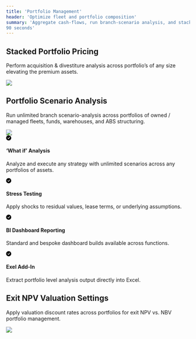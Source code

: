```yaml
---
title: 'Portfolio Management'
header: 'Optimize fleet and portfolio composition'
summary: 'Aggregate cash-flows, run branch-scenario analysis, and stacked pricing across +1,000 assets in as little as 
90 seconds'
---
```


<!-- Start marketing section -->
<article class="px-5 py-5 mb-5">
  <div class="container">
    <div class="row gx-lg-5">
      <div class="col-md-5">
        <h2 class="fw-bold mb-5">Stacked Portfolio Pricing </h2>
        <p>Perform acquisition & divestiture analysis across portfolio’s of any size elevating the premium assets.</p>
      </div>
      <div class="col-md-7">
        <img class="card image__feature" src="/images/products/portfolio-management/stacked-output.png" />
      </div>
    </div>
  </div>
</article>

<article class="px-5 py-5">
  <div class="container">
    <div class="row gx-lg-5">
      <div class="col-md-5">
        <h2 class="fw-bold mb-5">Portfolio Scenario Analysis</h2>
        <p>Run unlimited branch scenario-analysis across portfolios of owned / managed fleets, funds, warehouses, and ABS structuring.</p>
      </div>
      <div class="col-md-7">
        <img class="card image__feature" src="/images/products/portfolio-management/portfolio-scenario-analysis.png" />
      </div>
    </div>
  </div>
</article>

<article class="px-5 py-5">
<div class="container">

<div class="row g-4 py-5 row-cols-1 row-cols-lg-4">
      <div class="feature col">
        <div class="feature-icon">
          <svg class="icon__check--success" xmlns="http://www.w3.org/2000/svg" width="1em" height="1em" fill="inherit" viewBox="0 0 16 16">
  <path d="M16 8A8 8 0 1 1 0 8a8 8 0 0 1 16 0zm-3.97-3.03a.75.75 0 0 0-1.08.022L7.477 9.417 5.384 7.323a.75.75 0 0 0-1.06 1.06L6.97 11.03a.75.75 0 0 0 1.079-.02l3.992-4.99a.75.75 0 0 0-.01-1.05z"></path>
</svg>
        </div>
        <h4>‘What if’ Analysis</h4>
        <p>Analyze and execute any strategy with unlimited scenarios across any portfolios of assets.</p>
      </div>
      <div class="feature col">
        <div class="feature-icon">
          <svg class="icon__check--success" xmlns="http://www.w3.org/2000/svg" width="1em" height="1em" fill="inherit" viewBox="0 0 16 16">
  <path d="M16 8A8 8 0 1 1 0 8a8 8 0 0 1 16 0zm-3.97-3.03a.75.75 0 0 0-1.08.022L7.477 9.417 5.384 7.323a.75.75 0 0 0-1.06 1.06L6.97 11.03a.75.75 0 0 0 1.079-.02l3.992-4.99a.75.75 0 0 0-.01-1.05z"></path>
</svg>
        </div>
        <h4>Stress Testing</h4>
        <p>Apply shocks to residual values, lease terms, or underlying assumptions.</p>
      </div>
      <div class="feature col">
        <div class="feature-icon">
          <svg class="icon__check--success" xmlns="http://www.w3.org/2000/svg" width="1em" height="1em" fill="inherit" viewBox="0 0 16 16">
  <path d="M16 8A8 8 0 1 1 0 8a8 8 0 0 1 16 0zm-3.97-3.03a.75.75 0 0 0-1.08.022L7.477 9.417 5.384 7.323a.75.75 0 0 0-1.06 1.06L6.97 11.03a.75.75 0 0 0 1.079-.02l3.992-4.99a.75.75 0 0 0-.01-1.05z"></path>
</svg>
        </div>
        <h4>BI Dashboard Reporting</h4>
        <p>Standard and bespoke dashboard builds available across functions.</p>
      </div>
      <div class="feature col">
        <div class="feature-icon">
          <svg class="icon__check--success" xmlns="http://www.w3.org/2000/svg" width="1em" height="1em" fill="inherit" viewBox="0 0 16 16">
  <path d="M16 8A8 8 0 1 1 0 8a8 8 0 0 1 16 0zm-3.97-3.03a.75.75 0 0 0-1.08.022L7.477 9.417 5.384 7.323a.75.75 0 0 0-1.06 1.06L6.97 11.03a.75.75 0 0 0 1.079-.02l3.992-4.99a.75.75 0 0 0-.01-1.05z"></path>
</svg>
        </div>
        <h4>Exel Add-In</h4>
        <p>Extract portfolio level analysis output directly into Excel.</p>
      </div>
    </div>
</div>
</article>

<article class="px-5 py-5">
  <div class="container">
    <div class="row gx-lg-5">
      <div class="col-md-5">
        <h2 class="fw-bold mb-5">Exit NPV Valuation Settings</h2>
        <p>Apply valuation discount rates across portfolios for exit NPV vs. NBV portfolio management.</p>
      </div>
      <div class="col-md-7">
        <img class="card image__feature" src="/images/products/portfolio-management/aggregate-chart.png" />
      </div>
    </div>
  </div>
</article>



